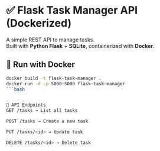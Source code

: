 # ✅ Flask Task Manager API (Dockerized)

A simple REST API to manage tasks.  
Built with **Python Flask** + **SQLite**, containerized with **Docker**.

## 🚀 Run with Docker
```bash
docker build -t flask-task-manager .
docker run -d -p 5000:5000 flask-task-manager
```bash


🔧 API Endpoints
GET /tasks → List all tasks

POST /tasks → Create a new task

PUT /tasks/<id> → Update task

DELETE /tasks/<id> → Delete task